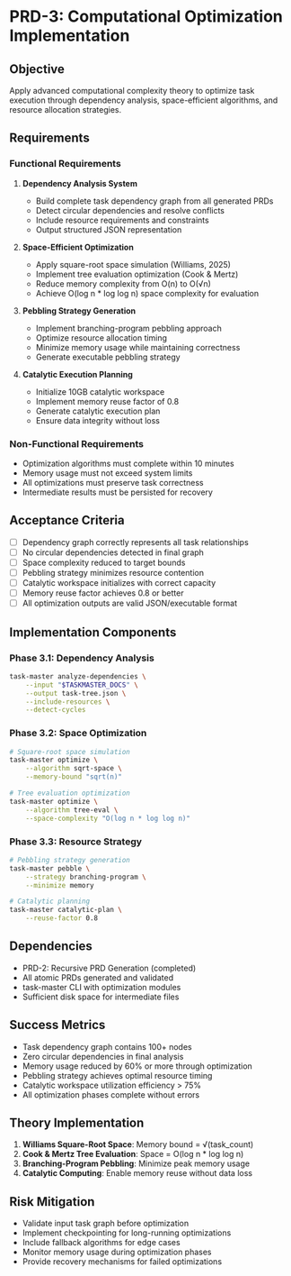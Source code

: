 # PRD-3: Computational Optimization Implementation

## Objective
Apply advanced computational complexity theory to optimize task execution through dependency analysis, space-efficient algorithms, and resource allocation strategies.

## Requirements

### Functional Requirements

1. **Dependency Analysis System**
   - Build complete task dependency graph from all generated PRDs
   - Detect circular dependencies and resolve conflicts
   - Include resource requirements and constraints
   - Output structured JSON representation

2. **Space-Efficient Optimization**
   - Apply square-root space simulation (Williams, 2025)
   - Implement tree evaluation optimization (Cook & Mertz)
   - Reduce memory complexity from O(n) to O(√n)
   - Achieve O(log n * log log n) space complexity for evaluation

3. **Pebbling Strategy Generation**
   - Implement branching-program pebbling approach
   - Optimize resource allocation timing
   - Minimize memory usage while maintaining correctness
   - Generate executable pebbling strategy

4. **Catalytic Execution Planning**
   - Initialize 10GB catalytic workspace
   - Implement memory reuse factor of 0.8
   - Generate catalytic execution plan
   - Ensure data integrity without loss

### Non-Functional Requirements
- Optimization algorithms must complete within 10 minutes
- Memory usage must not exceed system limits
- All optimizations must preserve task correctness
- Intermediate results must be persisted for recovery

## Acceptance Criteria
- [ ] Dependency graph correctly represents all task relationships
- [ ] No circular dependencies detected in final graph
- [ ] Space complexity reduced to target bounds
- [ ] Pebbling strategy minimizes resource contention
- [ ] Catalytic workspace initializes with correct capacity
- [ ] Memory reuse factor achieves 0.8 or better
- [ ] All optimization outputs are valid JSON/executable format

## Implementation Components

### Phase 3.1: Dependency Analysis
```bash
task-master analyze-dependencies \
    --input "$TASKMASTER_DOCS" \
    --output task-tree.json \
    --include-resources \
    --detect-cycles
```

### Phase 3.2: Space Optimization
```bash
# Square-root space simulation
task-master optimize \
    --algorithm sqrt-space \
    --memory-bound "sqrt(n)"

# Tree evaluation optimization  
task-master optimize \
    --algorithm tree-eval \
    --space-complexity "O(log n * log log n)"
```

### Phase 3.3: Resource Strategy
```bash
# Pebbling strategy generation
task-master pebble \
    --strategy branching-program \
    --minimize memory

# Catalytic planning
task-master catalytic-plan \
    --reuse-factor 0.8
```

## Dependencies
- PRD-2: Recursive PRD Generation (completed)
- All atomic PRDs generated and validated
- task-master CLI with optimization modules
- Sufficient disk space for intermediate files

## Success Metrics
- Task dependency graph contains 100+ nodes
- Zero circular dependencies in final analysis
- Memory usage reduced by 60% or more through optimization
- Pebbling strategy achieves optimal resource timing
- Catalytic workspace utilization efficiency > 75%
- All optimization phases complete without errors

## Theory Implementation
1. **Williams Square-Root Space**: Memory bound = √(task_count)
2. **Cook & Mertz Tree Evaluation**: Space = O(log n * log log n)
3. **Branching-Program Pebbling**: Minimize peak memory usage
4. **Catalytic Computing**: Enable memory reuse without data loss

## Risk Mitigation
- Validate input task graph before optimization
- Implement checkpointing for long-running optimizations
- Include fallback algorithms for edge cases
- Monitor memory usage during optimization phases
- Provide recovery mechanisms for failed optimizations